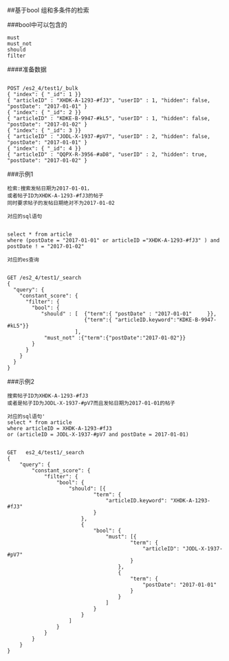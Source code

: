 ##基于bool 组和多条件的检索

###bool中可以包含的
````
must
must_not
should
filter
````

####准备数据
<pre><code>
POST /es2_4/test1/_bulk
{ "index": { "_id": 1 }}  
{ "articleID" : "XHDK-A-1293-#fJ3", "userID" : 1, "hidden": false, "postDate": "2017-01-01" }  
{ "index": { "_id": 2 }}  
{ "articleID" : "KDKE-B-9947-#kL5", "userID" : 1, "hidden": false, "postDate": "2017-01-02" }  
{ "index": { "_id": 3 }}  
{ "articleID" : "JODL-X-1937-#pV7", "userID" : 2, "hidden": false, "postDate": "2017-01-01" }  
{ "index": { "_id": 4 }}  
{ "articleID" : "QQPX-R-3956-#aD8", "userID" : 2, "hidden": true, "postDate": "2017-01-02" }  
</code></pre>

###示例1
````
检索:搜索发帖日期为2017-01-01，
或者帖子ID为XHDK-A-1293-#fJ3的帖子
同时要求帖子的发帖日期绝对不为2017-01-02
````

````
对应的sql语句
````
<pre><code>
select * from article 
where (postDate = "2017-01-01" or articleID ="XHDK-A-1293-#fJ3" ) and postDate ! = "2017-01-02"
</code></pre>

````
对应的es查询
````
<pre><code>
GET /es2_4/test1/_search
{
  "query": {
    "constant_score": {
      "filter": {
        "bool": {
           "should" : [  {"term":{ "postDate" : "2017-01-01"     }},
                         {"term":{ "articleID.keyword":"KDKE-B-9947-#kL5"}}   
                      ],
            "must_not" :{"term":{"postDate":"2017-01-02"}}            
        }
      }
    }
  }
}
</code></pre>

###示例2
````
搜索帖子ID为XHDK-A-1293-#fJ3
或者是帖子ID为JODL-X-1937-#pV7而且发帖日期为2017-01-01的帖子
````

````
对应的sql语句'
select * from article
where articleID = XHDK-A-1293-#fJ3 
or (articleID = JODL-X-1937-#pV7 and postDate = 2017-01-01)
````
<pre><code>
GET   es2_4/test1/_search
{
	"query": {
		"constant_score": {
			"filter": {
				"bool": {
					"should": [{
							"term": {
								"articleID.keyword": "XHDK-A-1293-#fJ3"
							}
						},
						{
							"bool": {
								"must": [{
										"term": {
											"articleID": "JODL-X-1937-#pV7"
										}
									},
									{
										"term": {
											"postDate": "2017-01-01"
										}
									}
								]
							}
						}
					]
				}
			}
		}
	}
}
</code></pre>
